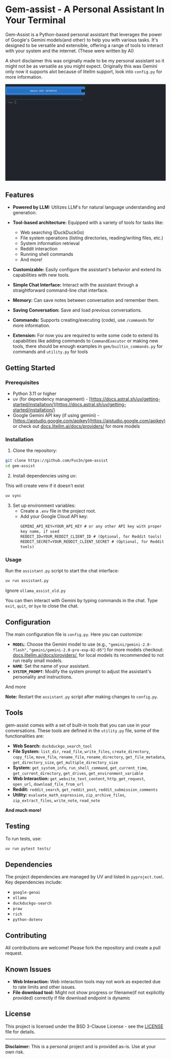 # Gem-assist - A Personal Assistant In Your Terminal

Gem-Assist is a Python-based personal assistant that leverages the power of Google's Gemini models(and other) to help you with various tasks. It's designed to be versatile and extensible, offering a range of tools to interact with your system and the internet. (These were written by AI)

A short disclaimer this was originally made to be my personal assistant so it might not be as versatile as you might expect. Originally this was Gemini only now it supports alot because of litellm support, look into `config.py` for more information.

<p align="center">
  <img src="images/gem-assist-demo.gif" alt="Gem-Assist Demo" width="800"/>
</p>

## Features

- **Powered by LLM:** Utilizes LLM's for natural language understanding and generation.

- **Tool-based architecture:** Equipped with a variety of tools for tasks like:
  - Web searching (DuckDuckGo)
  - File system operations (listing directories, reading/writing files, etc.)
  - System information retrieval
  - Reddit interaction
  - Running shell commands
  - And more!
- **Customizable:** Easily configure the assistant's behavior and extend its capabilities with new tools.
- **Simple Chat Interface:** Interact with the assistant through a straightforward command-line chat interface.
- **Memory:** Can save notes between conversation and remember them.
- **Saving Conversation:** Save and load previous conversations.
- **Commands:** Supports creating/executing (code), use `/commands` for more information.
- **Extension:** For now you are required to write some code to extend its capabilities like adding commands to `CommandExecutor` or making new tools, there should be enough examples in `gem/builtin_commands.py` for commands and `utility.py` for tools

## Getting Started

### Prerequisites

- Python 3.11 or higher
- uv (for dependency management) - [https://docs.astral.sh/uv/getting-started/installation/](https://docs.astral.sh/uv/getting-started/installation/)
- Google Gemini API key (if using gemini) - [https://aistudio.google.com/apikey](https://aistudio.google.com/apikey) or check out [docs.litellm.ai/docs/providers/](https://docs.litellm.ai/docs/providers/) for more models

### Installation

1.  Clone the repository:

```bash
git clone https://github.com/Fus3n/gem-assist
cd gem-assist
```

2.  Install dependencies using uv:

This will create venv if it doesn't exist

```bash
uv sync
```

3.  Set up environment variables:
    - Create a `.env` file in the project root.
    - Add your Google Cloud API key:
      ```
      GEMINI_API_KEY=YOUR_API_KEY # or any other API key with proper key name, if used
      REDDIT_ID=YOUR_REDDIT_CLIENT_ID # (Optional, for Reddit tools)
      REDDIT_SECRET=YOUR_REDDIT_CLIENT_SECRET # (Optional, for Reddit tools)
      ```

### Usage

Run the `assistant.py` script to start the chat interface:

```bash
uv run assistant.py
```

Ignore `ollama_assist_old.py`

You can then interact with Gemini by typing commands in the chat. Type `exit`, `quit`, or `bye` to close the chat.

## Configuration

The main configuration file is `config.py`. Here you can customize:

- **`MODEL`**: Choose the Gemini model to use (e.g., `"gemini/gemini-2.0-flash"`, `"gemini/gemini-2.0-pro-exp-02-05"`) for more models checkout: [docs.litellm.ai/docs/providers/](https://docs.litellm.ai/docs/providers/), for local models its recommended to not run really small models.
- **`NAME`**: Set the name of your assistant.
- **`SYSTEM_PROMPT`**: Modify the system prompt to adjust the assistant's personality and instructions.

And more

**Note:** Restart the `assistant.py` script after making changes to `config.py`.

## Tools

gem-assist comes with a set of built-in tools that you can use in your conversations. These tools are defined in the `utility.py` file, some of the functionalities are:

- **Web Search:** `duckduckgo_search_tool`
- **File System:** `list_dir`, `read_file`, `write_files`, `create_directory`, `copy_file`, `move_file`, `rename_file`, `rename_directory`, `get_file_metadata`, `get_directory_size`, `get_multiple_directory_size`
- **System:** `get_system_info`, `run_shell_command`, `get_current_time`, `get_current_directory`, `get_drives`, `get_environment_variable`
- **Web Interaction:** `get_website_text_content`, `http_get_request`, `open_url`, `download_file_from_url`
- **Reddit:** `reddit_search`, `get_reddit_post`, `reddit_submission_comments`
- **Utility:** `evaluate_math_expression`, `zip_archive_files`, `zip_extract_files`, `write_note`, `read_note`

**And much more!**

## Testing
To run tests, use:
```bash
uv run pytest tests/
```

## Dependencies

The project dependencies are managed by UV and listed in `pyproject.toml`. Key dependencies include:

- `google-genai`
- `ollama`
- `duckduckgo-search`
- `praw`
- `rich`
- `python-dotenv`

## Contributing

All contributions are welcome! Please fork the repository and create a pull request.

## Known Issues

- **Web Interaction:** Web interaction tools may not work as expected due to rate limits and other issues.
- **File download tool:** Might not show progress or filename(if not explicitly provided) correctly if file download endpoint is dynamic

## License

This project is licensed under the BSD 3-Clause License - see the [LICENSE](LICENSE) file for details.

---

**Disclaimer:** This is a personal project and is provided as-is. Use at your own risk.

